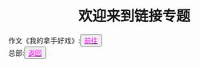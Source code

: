 <html>
	<head>
		<title>yyy团队的总部</title>
	    <style type="text/css">
		<!--
			.red{color:#FF0000}
			.green{color:#00FF00}
			.purple{color: #FF00FF}
		-->
        </style>
	</head>
	<body>
   <h1><center>欢迎来到链接专题</center></h1>
		<div>作文《我的拿手好戏》:<button title="hello"><a href="http://www.leleketang.com/zuowen/491426.shtml"><span class="purple">前往</span></a></button></div><div>总部:<button title="back"><a href="https://zhouningyuan1234.github.io/yyy-Team-headquarters/"><span class="purple">返回</span></a></button></div>
      </body>
  </html>

